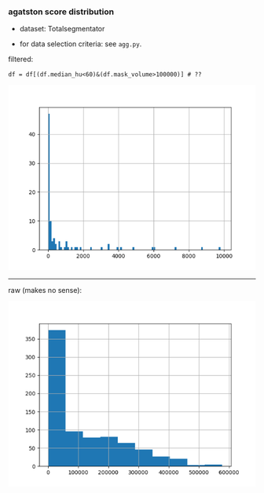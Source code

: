 ### agatston score distribution

+ dataset: Totalsegmentator




+ for data selection criteria: see `agg.py`.


filtered:

```
df = df[(df.median_hu<60)&(df.mask_volume>100000)] # ??
```

<img src="./agatston_score.png">


----


raw (makes no sense):

<img src="./agatston_score_raw.png">
